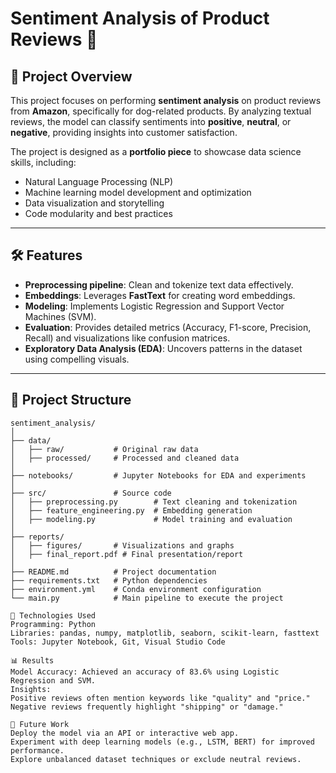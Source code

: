 # Sentiment Analysis of Product Reviews 🐾

## 📜 Project Overview
This project focuses on performing **sentiment analysis** on product reviews from **Amazon**, specifically for dog-related products. By analyzing textual reviews, the model can classify sentiments into **positive**, **neutral**, or **negative**, providing insights into customer satisfaction.

The project is designed as a **portfolio piece** to showcase data science skills, including:
- Natural Language Processing (NLP)
- Machine learning model development and optimization
- Data visualization and storytelling
- Code modularity and best practices

---

## 🛠️ Features
- **Preprocessing pipeline**: Clean and tokenize text data effectively.
- **Embeddings**: Leverages **FastText** for creating word embeddings.
- **Modeling**: Implements Logistic Regression and Support Vector Machines (SVM).
- **Evaluation**: Provides detailed metrics (Accuracy, F1-score, Precision, Recall) and visualizations like confusion matrices.
- **Exploratory Data Analysis (EDA)**: Uncovers patterns in the dataset using compelling visuals.

---

## 📂 Project Structure
```plaintext
sentiment_analysis/
│
├── data/
│   ├── raw/           # Original raw data
│   ├── processed/     # Processed and cleaned data
│
├── notebooks/         # Jupyter Notebooks for EDA and experiments
│
├── src/               # Source code
│   ├── preprocessing.py        # Text cleaning and tokenization
│   ├── feature_engineering.py  # Embedding generation
│   ├── modeling.py             # Model training and evaluation
│
├── reports/
│   ├── figures/       # Visualizations and graphs
│   ├── final_report.pdf # Final presentation/report
│
├── README.md          # Project documentation
├── requirements.txt   # Python dependencies
├── environment.yml    # Conda environment configuration
└── main.py            # Main pipeline to execute the project

🧪 Technologies Used
Programming: Python
Libraries: pandas, numpy, matplotlib, seaborn, scikit-learn, fasttext
Tools: Jupyter Notebook, Git, Visual Studio Code

📊 Results
Model Accuracy: Achieved an accuracy of 83.6% using Logistic Regression and SVM.
Insights:
Positive reviews often mention keywords like "quality" and "price."
Negative reviews frequently highlight "shipping" or "damage."

🤔 Future Work
Deploy the model via an API or interactive web app.
Experiment with deep learning models (e.g., LSTM, BERT) for improved performance.
Explore unbalanced dataset techniques or exclude neutral reviews.